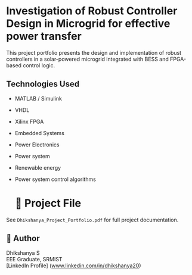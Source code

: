 # Investigation of Robust Controller Design in Microgrid for effective power transfer 
This project portfolio presents the design and implementation of robust controllers in a solar-powered microgrid integrated with BESS and FPGA-based control logic.
## Technologies Used
- MATLAB / Simulink
- VHDL
- Xilinx FPGA
- Embedded Systems
- Power Electronics
- Power system
- Renewable energy
- Power system control algorithms

  # 📄 Project File
See `Dhikshanya_Project_Portfolio.pdf` for full project documentation.

## 👤 Author
Dhikshanya S  
EEE Graduate, SRMIST  
[LinkedIn Profile] (www.linkedin.com/in/dhikshanya20)
